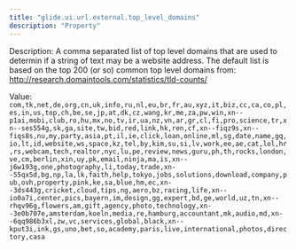 ```yaml
---
title: "glide.ui.url.external.top_level_domains"
description: "Property"
---
```


Description: A comma separated list of top level domains that are used to determin if a string of text may be a website address. The default list is based on the top 200 (or so) common top level domains from: http://research.domaintools.com/statistics/tld-counts/

Value: `com,tk,net,de,org,cn,uk,info,ru,nl,eu,br,fr,au,xyz,it,biz,cc,ca,co,pl,es,in,us,top,ch,be,se,jp,at,dk,cz,wang,kr,me,za,pw,win,xn--p1ai,mobi,club,ro,hu,mx,no,tv,ir,ua,nz,vn,ar,gr,cl,fi,pro,science,tr,xn--ses554g,sk,ga,site,tw,bid,red,link,hk,ren,cf,xn--fiqz9s,xn--fiqs8s,nu,my,party,asia,pt,il,ie,click,loan,online,ml,sg,date,name,gq,io,lt,id,website,ws,space,kz,tel,by,kim,su,si,lv,work,ee,ae,cat,lol,hr,rs,webcam,tech,realtor,nyc,lu,pe,review,news,guru,ph,th,rocks,london,ve,cm,berlin,xin,uy,pk,email,ninja,ma,is,xn--j6w193g,one,photography,li,today,trade,xn--55qx5d,bg,np,la,lk,faith,help,tokyo,jobs,solutions,download,company,pub,ovh,property,pink,ke,sa,blue,hm,ec,xn--3ds443g,cricket,cloud,tips,ng,aero,bz,racing,life,xn--io0a7i,center,pics,bayern,im,design,gg,expert,bd,ge,world,uz,tn,xn--rhqv96g,flowers,am,gift,agency,photo,technology,xn--3e0b707e,amsterdam,koeln,media,re,hamburg,accountant,mk,audio,md,xn--6qq986b3xl,zw,vc,services,global,black,xn--kput3i,ink,gs,uno,bet,so,academy,paris,live,international,photos,directory,casa`